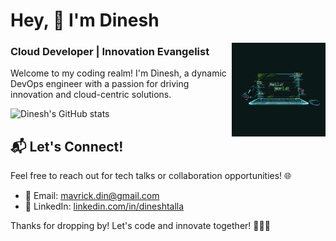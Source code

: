 # Hey, 👋 I'm Dinesh
<img width=150 src="https://github.com/mavrickdin/mavrickdin/blob/main/Image.gif" alt='Side Image' width=500 align=right />

### Cloud Developer | Innovation Evangelist

Welcome to my coding realm! I'm Dinesh, a dynamic DevOps engineer with a passion for driving innovation and cloud-centric solutions.

![Dinesh's GitHub stats](https://github-readme-stats.vercel.app/api?username=mavrickdin&theme=transparent&show_icons=true)


## 📬 Let's Connect!

Feel free to reach out for tech talks or collaboration opportunities! 🌐

- 📧 Email: [mavrick.din@gmail.com](mailto:mavrick.din@gmail.com)
- 💼 LinkedIn: [linkedin.com/in/dineshtalla](https://www.linkedin.com/in/dineshtalla/)

Thanks for dropping by! Let's code and innovate together! 🚀👨‍💻

